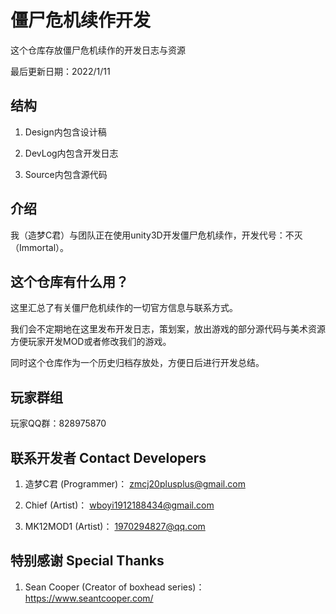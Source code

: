 # 僵尸危机续作开发

这个仓库存放僵尸危机续作的开发日志与资源

最后更新日期：2022/1/11

## 结构

1. Design内包含设计稿

1. DevLog内包含开发日志

1. Source内包含源代码

## 介绍

我（造梦C君）与团队正在使用unity3D开发僵尸危机续作，开发代号：不灭（Immortal）。

## 这个仓库有什么用？

这里汇总了有关僵尸危机续作的一切官方信息与联系方式。

我们会不定期地在这里发布开发日志，策划案，放出游戏的部分源代码与美术资源方便玩家开发MOD或者修改我们的游戏。

同时这个仓库作为一个历史归档存放处，方便日后进行开发总结。

## 玩家群组

玩家QQ群：828975870

## 联系开发者 Contact Developers

1. 造梦C君 (Programmer)： zmcj20plusplus@gmail.com

1. Chief (Artist)： wboyi1912188434@gmail.com

1. MK12MOD1 (Artist)： 1970294827@qq.com

## 特别感谢 Special Thanks

1. Sean Cooper (Creator of boxhead series)： https://www.seantcooper.com/
